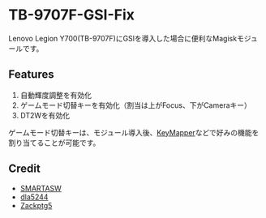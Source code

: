 # TB-9707F-GSI-Fix

Lenovo Legion Y700(TB-9707F)にGSIを導入した場合に便利なMagiskモジュールです。

## Features

1. 自動輝度調整を有効化
2. ゲームモード切替キーを有効化（割当は上がFocus、下がCameraキー）
3. DT2Wを有効化

ゲームモード切替キーは、モジュール導入後、[KeyMapper](https://github.com/keymapperorg/KeyMapper)などで好みの機能を割り当てることが可能です。

## Credit

- [SMARTASW](https://github.com/SMARTASW/LegionY700-GSI-Fix)
- [dla5244](https://xdaforums.com/t/magisk-module-enable-dt2w-for-gsi-rom-zui14-base.4633371/)
- [Zackptg5](https://github.com/Zackptg5/MMT-Extended)